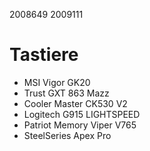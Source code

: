 2008649
2009111

# Tastiere
* MSI Vigor GK20
* Trust GXT 863 Mazz
* Cooler Master CK530 V2
* Logitech G915 LIGHTSPEED
* Patriot Memory Viper V765
* SteelSeries Apex Pro
